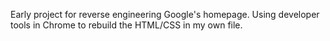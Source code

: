 Early project for reverse engineering Google's homepage.
Using developer tools in Chrome to rebuild the HTML/CSS in my own file.
